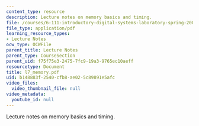 ```yaml
---
content_type: resource
description: Lecture notes on memory basics and timing.
file: /courses/6-111-introductory-digital-systems-laboratory-spring-2006/b148883f2540cfb8ae025c89891e5afc_l7_memory.pdf
file_type: application/pdf
learning_resource_types:
- Lecture Notes
ocw_type: OCWFile
parent_title: Lecture Notes
parent_type: CourseSection
parent_uid: f75f75e3-2475-7fc9-19a3-9765ec10aeff
resourcetype: Document
title: l7_memory.pdf
uid: b148883f-2540-cfb8-ae02-5c89891e5afc
video_files:
  video_thumbnail_file: null
video_metadata:
  youtube_id: null
---
```

Lecture notes on memory basics and timing.

